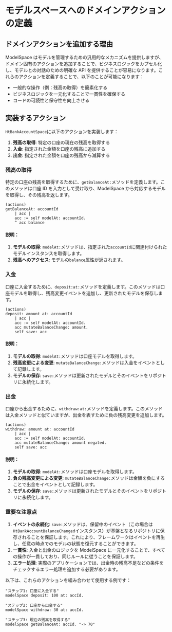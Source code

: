 # モデルスペースへのドメインアクションの定義

## ドメインアクションを追加する理由

ModelSpace はモデルを管理するための汎用的なメカニズムを提供しますが、ドメイン固有のアクションを追加することで、ビジネスロジックをカプセル化し、モデルとの対話のための明確な API を提供することが容易になります。これらのアクションを定義することで、以下のことが可能になります：

- 一般的な操作（例：残高の取得）を簡素化する
- ビジネスロジックを一元化することで一貫性を確保する
- コードの可読性と保守性を向上させる

## 実装するアクション

`HtBankAccountSpace`に以下のアクションを実装します：

1. **残高の取得**: 特定の口座の現在の残高を取得する
2. **入金**: 指定された金額を口座の残高に追加する
3. **出金**: 指定された金額を口座の残高から減算する

### 残高の取得

特定の口座の残高を取得するために、`getBalanceAt:`メソッドを定義します。このメソッドは口座 ID を入力として受け取り、ModelSpace から対応するモデルを取得し、その残高を返します。

```Smalltalk
(actions)
getBalanceAt: accountId
    | acc |
    acc := self modelAt: accountId.
    ^ acc balance
```

#### 説明：

1. **モデルの取得**: `modelAt:`メソッドは、指定された`accountId`に関連付けられたモデルインスタンスを取得します。
2. **残高へのアクセス**: モデルの`balance`属性が返されます。

### 入金

口座に入金するために、`deposit:at:`メソッドを定義します。このメソッドは口座モデルを取得し、残高変更イベントを追加し、更新されたモデルを保存します。

```Smalltalk
(actions)
deposit: amount at: accountId
    | acc |
    acc := self modelAt: accountId.
    acc mutateBalanceChange: amount.
    self save: acc
```

#### 説明：

1. **モデルの取得**: `modelAt:`メソッドは口座モデルを取得します。
2. **残高変更による変更**: `mutateBalanceChange:`メソッドは入金をイベントとして記録します。
3. **モデルの保存**: `save:`メソッドは更新されたモデルとそのイベントをリポジトリに永続化します。

### 出金

口座から出金するために、`withdraw:at:`メソッドを定義します。このメソッドは入金メソッドと似ていますが、出金を表すために負の残高変更を追加します。

```Smalltalk
(actions)
withdraw: amount at: accountId
    | acc |
    acc := self modelAt: accountId.
    acc mutateBalanceChange: amount negated.
    self save: acc
```

#### 説明：

1. **モデルの取得**: `modelAt:`メソッドは口座モデルを取得します。
2. **負の残高変更による変更**: `mutateBalanceChange:`メソッドは金額を負にすることで出金をイベントとして記録します。
3. **モデルの保存**: `save:`メソッドは更新されたモデルとそのイベントをリポジトリに永続化します。

### 重要な注意点

1. **イベントの永続化**: `save:`メソッドは、保留中のイベント（この場合は`HtBankAccountBalanceChanged`インスタンス）が基盤となるリポジトリに保存されることを保証します。これにより、フレームワークはイベントを再生し、任意の時点でのモデルの状態を復元することができます。
2. **一貫性**: 入金と出金のロジックを ModelSpace に一元化することで、すべての操作が一貫しており、同じルールに従うことを保証します。
3. **エラー処理**: 実際のアプリケーションでは、出金時の残高不足などの条件をチェックするエラー処理を追加する必要があります。

以下は、これらのアクションを組み合わせて使用する例です：

```Smalltalk
"ステップ1: 口座に入金する"
modelSpace deposit: 100 at: accId.

"ステップ2: 口座から出金する"
modelSpace withdraw: 30 at: accId.

"ステップ3: 現在の残高を取得する"
modelSpace getBalanceAt: accId. "-> 70"
```
